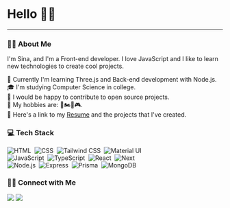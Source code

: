 # Hello 👋😀

---

### 🧑‍💻 About Me

I'm Sina, and I'm a Front-end developer. I love JavaScript and I like to learn new technologies to create cool projects.

🌱 Currently I'm learning Three.js and Back-end development with Node.js.\
🎓 I'm studying Computer Science in college.\
📖 I would be happy to contribute to open source projects.\
🏓 My hobbies are: 🥊🏍️🎸🎮.\
📄 Here's a link to my [Resume](https://www.mediafire.com/file/niwr5m695toije4/SinaKazemi_Resume.pdf/file) and the projects that I've created.

### 💻 Tech Stack

![HTML](https://img.shields.io/badge/-HTML-05122A?style=flat&logo=HTML5)&nbsp;
![CSS](https://img.shields.io/badge/-CSS-05122A?style=flat&logo=CSS3&logoColor=1572B6)&nbsp;
![Tailwind CSS](https://img.shields.io/badge/-Tailwind-05122A?style=flat&logo=tailwindcss)&nbsp;
![Material UI](https://img.shields.io/badge/-Material%20UI-05122A?style=flat&logo=MUI)&nbsp;\
![JavaScript](https://img.shields.io/badge/-JavaScript-05122A?style=flat&logo=javascript)&nbsp;
![TypeScript](https://img.shields.io/badge/-TypeScript-05122A?style=flat&logo=TypeScript)&nbsp;
![React](https://img.shields.io/badge/-React-05122A?style=flat&logo=React)&nbsp;
![Next](https://img.shields.io/badge/-Next-05122A?style=flat&logo=Next.js)&nbsp;\
![Node.js](https://img.shields.io/badge/-Node.js-05122A?style=flat&logo=node.js)&nbsp;
![Express](https://img.shields.io/badge/-Express-05122A?style=flat&logo=express)&nbsp;
![Prisma](https://img.shields.io/badge/-Prisma-05122A?style=flat&logo=prisma)&nbsp;
![MongoDB](https://img.shields.io/badge/-MongoDB-05122A?style=flat&logo=MongoDb)&nbsp;

### 🤝🏻 Connect with Me

<a href="https://linkedin.com/in/m-sina-k"><img src="https://img.shields.io/badge/-Sina%20Kazemi-0077B5?style=flat&logo=Linkedin&logoColor=white"/></a>
<a href="mailto:dev.sinakazemi@gmail.com"><img src="https://img.shields.io/badge/-dev.sinakazemi@gmail.com-D14836?style=flat&logo=Gmail&logoColor=white"/></a>
